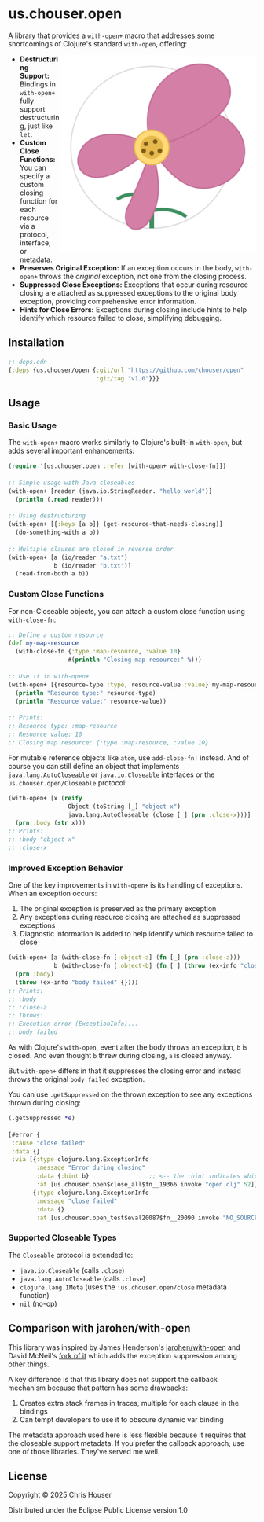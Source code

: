 # us.chouser.open

A library that provides a `with-open+` macro that addresses some shortcomings of Clojure's standard `with-open`, offering:

<img src="images/flower-logo.svg" style="width: 400px" align="right">

- **Destructuring Support:** Bindings in `with-open+` fully support destructuring, just like `let`.
- **Custom Close Functions:** You can specify a custom closing function for each resource via a protocol, interface, or metadata.
- **Preserves Original Exception:** If an exception occurs in the body, `with-open+` throws the *original* exception, not one from the closing process.
- **Suppressed Close Exceptions:** Exceptions that occur during resource closing are attached as suppressed exceptions to the original body exception, providing comprehensive error information.
- **Hints for Close Errors:**  Exceptions during closing include hints to help identify which resource failed to close, simplifying debugging.

## Installation

```clojure
;; deps.edn
{:deps {us.chouser/open {:git/url "https://github.com/chouser/open"
                         :git/tag "v1.0"}}}
```

## Usage

### Basic Usage

The `with-open+` macro works similarly to Clojure's built-in `with-open`, but adds several important enhancements:

```clojure
(require '[us.chouser.open :refer [with-open+ with-close-fn]])

;; Simple usage with Java closeables
(with-open+ [reader (java.io.StringReader. "hello world")]
  (println (.read reader)))

;; Using destructuring
(with-open+ [{:keys [a b]} (get-resource-that-needs-closing)]
  (do-something-with a b))

;; Multiple clauses are closed in reverse order
(with-open+ [a (io/reader "a.txt")
             b (io/reader "b.txt")]
  (read-from-both a b))
```

### Custom Close Functions

For non-Closeable objects, you can attach a custom close function using `with-close-fn`:

```clojure
;; Define a custom resource
(def my-map-resource
  (with-close-fn {:type :map-resource, :value 10}
                 #(println "Closing map resource:" %)))

;; Use it in with-open+
(with-open+ [{resource-type :type, resource-value :value} my-map-resource]
  (println "Resource type:" resource-type)
  (println "Resource value:" resource-value))

;; Prints:
;; Resource type: :map-resource
;; Resource value: 10
;; Closing map resource: {:type :map-resource, :value 10}
```

For mutable reference objects like `atom`, use `add-close-fn!` instead. And of
course you can still define an object that implements `java.lang.AutoCloseable` or
`java.io.Closeable` interfaces or the `us.chouser.open/Closeable` protocol:

```clojure
(with-open+ [x (reify
                 Object (toString [_] "object x")
                 java.lang.AutoCloseable (close [_] (prn :close-x)))]
  (prn :body (str x)))
;; Prints:
;; :body "object x"
;; :close-x
```

### Improved Exception Behavior

One of the key improvements in `with-open+` is its handling of exceptions. When an exception occurs:

1. The original exception is preserved as the primary exception
2. Any exceptions during resource closing are attached as suppressed exceptions
3. Diagnostic information is added to help identify which resource failed to close

```clojure
(with-open+ [a (with-close-fn [:object-a] (fn [_] (prn :close-a)))
             b (with-close-fn [:object-b] (fn [_] (throw (ex-info "close failed" {}))))]
  (prn :body)
  (throw (ex-info "body failed" {})))
;; Prints:
;; :body
;; :close-a
;; Throws:
;; Execution error (ExceptionInfo)...
;; body failed
```

As with Clojure's `with-open`, event after the body throws an exception, `b` is
closed. And even thought `b` threw during closing, `a` is closed anyway.

But `with-open+` differs in that it suppresses the closing error and instead
throws the original `body failed` exception.

You can use `.getSuppressed` on the thrown exception to see any exceptions thrown during closing:

```clojure
(.getSuppressed *e)

[#error {
 :cause "close failed"
 :data {}
 :via [{:type clojure.lang.ExceptionInfo
        :message "Error during closing"
        :data {:hint b}                 ;; <-- the :hint indicates which clause threw
        :at [us.chouser.open$close_all$fn__19366 invoke "open.clj" 52]}
       {:type clojure.lang.ExceptionInfo
        :message "close failed"
        :data {}
        :at [us.chouser.open_test$eval20087$fn__20090 invoke "NO_SOURCE_FILE" 122]}]}]
```

### Supported Closeable Types

The `Closeable` protocol is extended to:

- `java.io.Closeable` (calls `.close`)
- `java.lang.AutoCloseable` (calls `.close`)
- `clojure.lang.IMeta` (uses the `:us.chouser.open/close` metadata function)
- `nil` (no-op)

## Comparison with jarohen/with-open

This library was inspired by James Henderson's
[jarohen/with-open](https://github.com/jarohen/with-open) and David McNeil's
[fork of it](https://github.com/david-mcneil/with-open) which adds the exception
suppression among other things.

A key difference is that this library does not support the callback mechanism because that pattern has some drawbacks:
  1. Creates extra stack frames in traces, multiple for each clause in the bindings
  2. Can tempt developers to use it to obscure dynamic var binding

The metadata approach used here is less flexible because it requires that the
closeable support metadata. If you prefer the callback approach, use one of
those libraries. They've served me well.

## License

Copyright © 2025 Chris Houser

Distributed under the Eclipse Public License version 1.0